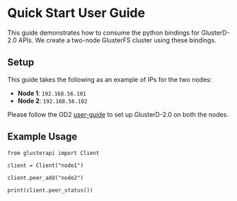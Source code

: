 # Quick Start User Guide

This guide demonstrates how to consume the python bindings for GlusterD-2.0 APIs.
We create a two-node GlusterFS cluster using these bindings.

## Setup
This guide takes the following as an example of IPs for the two nodes:
 * **Node 1**: `192.168.56.101`
 * **Node 2**: `192.168.56.102`
 
 Please follow the GD2 [user-guide](https://github.com/gluster/glusterd2/blob/master/doc/quick-start-user-guide.md)
 to set up GlusterD-2.0 on both the nodes.
 
## Example Usage

    from glusterapi import Client

    client = Client("node1")

    client.peer_add("node2")

    print(client.peer_status())